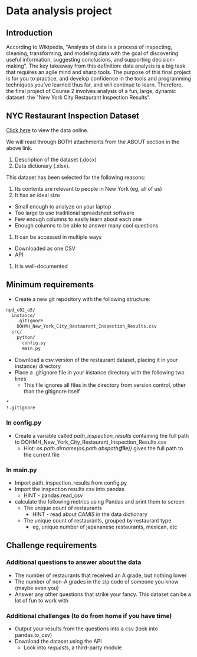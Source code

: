 # Data analysis project

## Introduction

According to Wikipedia, "Analysis of data is a process of inspecting, cleaning, transforming, and modeling data with the goal of discovering useful information, suggesting conclusions, and supporting decision-making". The key takeaway from this definition: data analysis is a big task that requires an agile mind and sharp tools. The purpose of this final project is for you to practice, and develop confidence in the tools and programming techniques you've learned thus far, and will continue to learn. Therefore, the final project of Course 2 involves analysis of a fun, large, dynamic dataset: the "New York City Restaurant Inspection Results".

## NYC Restaurant Inspection Dataset

[Click here](https://data.cityofnewyork.us/Health/DOHMH-New-York-City-Restaurant-Inspection-Results/43nn-pn8j) to view the data online.

We will read through BOTH attachments from the ABOUT section in the above link.

1. Description of the dataset (.docx)
1. Data dictionary (.xlsx).

This dataset has been selected for the following reasons:

1. Its contents are relevant to people in New York (eg, all of us)
1. It has an ideal size
  * Small enough to analyze on your laptop
  * Too large to use traditional spreadsheet software
  * Few enough columns to easily learn about each one
  * Enough columns to be able to answer many cool questions
1. It can be accessed in multiple ways
  * Downloaded as one CSV
  * API
1. It is well-documented

## Minimum requirements

* Create a new git repository with the following structure:

```txt
npd_c02_a5/
  instance/
    .gitignore
    DOHMH_New_York_City_Restaurant_Inspection_Results.csv
  src/
    python/
      config.py
      main.py
```

* Download a csv version of the restaurant dataset, placing it in your instance/ directory
* Place a .gitignore file in your instance directory with the following two lines
  * This file ignores all files in the directory from version control, other than the gitignore itself

```txt
*
!.gitignore
```

### In config.py

* Create a variable called *path_inspection_results* containing the full path to DOHMH_New_York_City_Restaurant_Inspection_Results.csv
  * Hint: *os.path.dirname(os.path.abspath(__file__))* gives the full path to the current file

### In main.py

* Import path_inspection_results from config.py
* Import the inspection results csv into pandas
  * HINT - pandas.read_csv
* calculate the following metrics using Pandas and print them to screen
  * The unique count of restaurants
    * HINT - read about *CAMIS* in the data dictionary
  * The unique count of restaurants, grouped by restaurant type
    * eg, unique number of japananese restaurants, mexican, etc

## Challenge requirements

### Additional questions to answer about the data

* The number of restaurants that received an A grade, but nothing lower
* The number of non-A grades in the zip code of someone you know (maybe even you)
* Answer any other questions that strike your fancy. This dataset can be a lot of fun to work with

### Additional challenges (to do from home if you have time)

* Output your results from the questions into a csv (look into pandas.to_csv)
* Download the dataset using the API
  * Look into *requests*, a third-party module

